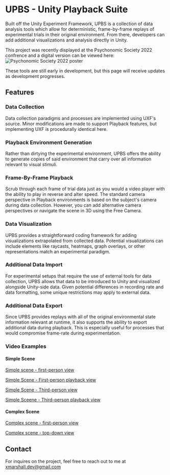 # UPBS - Unity Playback Suite
Built off the Unity Experiment Framework, UPBS is a collection of data analysis tools which allow for deterministic, frame-by-frame replays of experimental trials in their original environment. From there, developers can add additional visualizations and analysis directly in Unity.

This project was recently displayed at the Psychonomic Society 2022 confrence and a digital version can be viewed here:
<img src="media/UPBS_Poster.png" alt="Psychonomic Society 2022 poster">

These tools are still early in development, but this page will receive updates as development progresses.

## Features

### Data Collection
Data collection paradigms and processes are implemented using UXF's source. Minor modifications are made to support Playback features, but implementing UXF is procedurally identical here.

### Playback Environment Generation
Rather than dirtying the experimental environment, UPBS offers the ability to generate copies of said environment that carry over all information relevant to visual stimuli.

### Frame-By-Frame Playback
Scrub through each frame of trial data just as you would a video player with the ability to play in reverse and alter speed. The standard camera perspective in Playback environments is based on the subject's camera during data collection. However, you can add alternative camera perspectives or navigate the scene in 3D using the Free Camera.

### Data Visualization
UPBS provides a straightforward coding framework for adding visualizations extrapolated from collected data. Potential visualizations can include elements like raycasts, heatmaps, graph overlays, or other representations match an experimental paradigm.

### Additional Data Import
For experimental setups that require the use of external tools for data collection, UPBS allows that data to be introduced to Unity and visualized alongside Unity-side data. Given potential differences in recording rate and data formatting, some unique restrictions may apply to external data.

### Additional Data Export
Since UPBS provides replays with all of the original environmental state information relevant at runtime, it also supports the ability to export additional data during playback. This is especially useful for processes that would compromise frame-rate during experimentation.

### Video Examples

#### Simple Scene

[Simple scene - first-person view](https://raw.githubusercontent.com/xmarshall39/unity-playback-suite/Videos/DemoVideo_FPReconstructed90FPS.mp4)

[Simple Scene - First-person playback view](https://raw.githubusercontent.com/xmarshall39/unity-playback-suite/Videos/DemoVideo_PlaybackFPOBS.mp4)

[Simple Scene - Third-person view](https://raw.githubusercontent.com/xmarshall39/unity-playback-suite/Videos/DemoVideo_TPReconstructed.mp4)

[Simple Sceene - Third-person playback view](https://raw.githubusercontent.com/xmarshall39/unity-playback-suite/Videos/DemoVideo_PlaybackTPOBS.mp4)

#### Complex Scene

[Complex scene - first-person view](https://raw.githubusercontent.com/xmarshall39/unity-playback-suite/Videos/Movie5.mp4)

[Complex scene - top-down view](https://raw.githubusercontent.com/xmarshall39/unity-playback-suite/Videos/Movie6.mp4)

## Contact
For inquires on the project, feel free to reach out to me at xmarshall.dev@gmail.com
